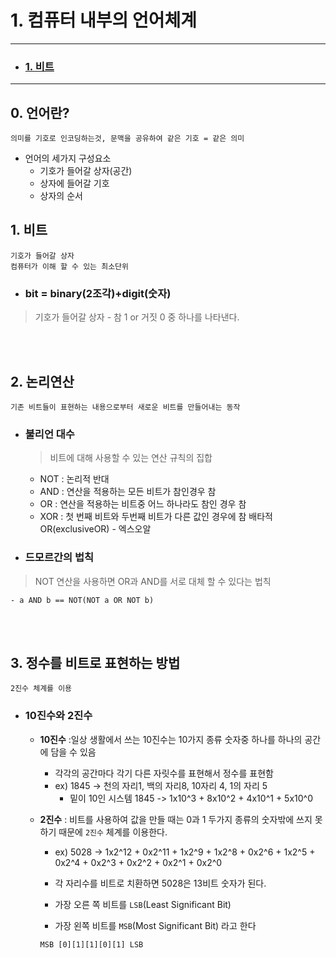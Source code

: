 # 1. 컴퓨터 내부의 언어체계
----

- ### [1. 비트](/1_비트)

----

## 0. 언어란?

```
의미를 기호로 인코딩하는것, 문맥을 공유하여 같은 기호 = 같은 의미
```
- 언어의 세가지 구성요소
	- 기호가 들어갈 상자(공간)
	- 상자에 들어갈 기호
	- 상자의 순서
	

## 1. 비트

```
기호가 들어갈 상자
컴퓨터가 이해 할 수 있는 최소단위
```

- ### bit = binary(2조각)+digit(숫자)
>  기호가 들어갈 상자
	- 참 1 or 거짓 0 중 하나를 나타낸다.

<br></br>
## 2. 논리연산
```
기존 비트들이 표현하는 내용으로부터 새로운 비트를 만들어내는 동작
```

- ### 불리언 대수
	> 비트에 대해 사용할 수 있는 연산 규칙의 집합
	- NOT : 논리적 반대 
	- AND : 연산을 적용하는 모든 비트가 참인경우 참
	- OR : 연산을 적용하는 비트중 어느 하나라도 참인 경우 참
	- XOR : 첫 번째 비트와 두번째 비트가 다른 값인 경우에 참 
	배타적OR(exclusiveOR) - 엑스오알

- ### 드모르간의 법칙
> NOT 연산을 사용하면 OR과 AND를 서로 대체 할 수 있다는 법칙

	- a AND b == NOT(NOT a OR NOT b)
	
<br></br>
	
## 3. 정수를 비트로 표현하는 방법
```
2진수 체계를 이용
```

- ### 10진수와 2진수
	- **10진수** :일상 생활에서 쓰는 10진수는 10가지 종류 숫자중 하나를 하나의 공간에 담을 수 있음
		- 각각의 공간마다 각기 다른 자릿수를 표현해서 정수를 표현함
		- ex) 1845 -> 천의 자리1, 백의 자리8, 10자리 4, 1의 자리 5
			- 밑이 10인 시스템 1845 -> 1x10^3 + 8x10^2 + 4x10^1 + 5x10^0
	
	
	- **2진수** : 비트를 사용하여 값을 만들 때는 0과 1 두가지 종류의 숫자밖에 쓰지 못하기 때문에
	  `2진수` 체계를 이용한다.
		- ex) 5028 -> 1x2^12 + 0x2^11 + 1x2^9 + 1x2^8 + 0x2^6 + 1x2^5 + 0x2^4 + 0x2^3 + 0x2^2 + 0x2^1 + 0x2^0
		- 각 자리수를 비트로 치환하면 5028은 13비트 숫자가 된다.
		
		- 가장 오른 쪽 비트를 `LSB`(Least Significant Bit)
		- 가장 왼쪽 비트를 `MSB`(Most Significant Bit) 라고 한다
		```
		MSB [0][1][1][0][1] LSB
		```
		
